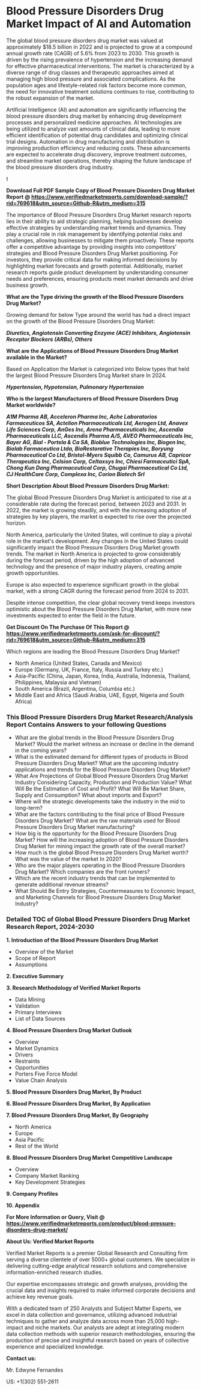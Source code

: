 <meta name="title" content="Global Blood Pressure Disorders Drug Market Impact of AI and Automation"><meta name="description" content="The global blood pressure disorders drug market was valued at approximately $18.5 billion in 2022 and is projected to grow at a compound annual growth rate (CAGR) of 5"><meta name="title" content="Blood Pressure Disorders Drug Market Size, Share, Scope, Trends, Growth, Opportunities, Analysis, Forecast"><h1>Blood Pressure Disorders Drug Market Impact of AI and Automation</h1><p>The global blood pressure disorders drug market was valued at approximately $18.5 billion in 2022 and is projected to grow at a compound annual growth rate (CAGR) of 5.6% from 2023 to 2030. This growth is driven by the rising prevalence of hypertension and the increasing demand for effective pharmaceutical interventions. The market is characterized by a diverse range of drug classes and therapeutic approaches aimed at managing high blood pressure and associated complications. As the population ages and lifestyle-related risk factors become more common, the need for innovative treatment solutions continues to rise, contributing to the robust expansion of the market.</p><p>Artificial Intelligence (AI) and automation are significantly influencing the blood pressure disorders drug market by enhancing drug development processes and personalized medicine approaches. AI technologies are being utilized to analyze vast amounts of clinical data, leading to more efficient identification of potential drug candidates and optimizing clinical trial designs. Automation in drug manufacturing and distribution is improving production efficiency and reducing costs. These advancements are expected to accelerate drug discovery, improve treatment outcomes, and streamline market operations, thereby shaping the future landscape of the blood pressure disorders drug industry.</p>t</p><p id="" class=""><strong>Download Full PDF Sample Copy of Blood Pressure Disorders Drug Market Report @ <a href="https://www.verifiedmarketreports.com/download-sample/?rid=769618&utm_source=Github-R&utm_medium=315" target="_blank">https://www.verifiedmarketreports.com/download-sample/?rid=769618&utm_source=Github-R&utm_medium=315</a></strong></p><p>The importance of&nbsp;Blood Pressure Disorders Drug Market research reports lies in their ability to aid strategic planning, helping businesses develop effective strategies by understanding market trends and dynamics. They play a crucial role in risk management by identifying potential risks and challenges, allowing businesses to mitigate them proactively. These reports offer a competitive advantage by providing insights into competitors' strategies and Blood Pressure Disorders Drug Market positioning. For investors, they provide critical data for making informed decisions by highlighting market forecasts and growth potential. Additionally, market research reports guide product development by understanding consumer needs and preferences, ensuring products meet market demands and drive business growth.</p><p><strong>What are the&nbsp;Type driving the growth of the Blood Pressure Disorders Drug Market?</strong></p><p id="" class="">Growing demand for below Type around the world has had a direct impact on the growth of the Blood Pressure Disorders Drug Market:</p><em><strong>Diuretics, Angiotensin Converting Enzyme (ACE) Inhibitors, Angiotensin Receptor Blockers (ARBs), Others</strong></em></p><strong>What are the&nbsp;Applications&nbsp;of Blood Pressure Disorders Drug Market available in the Market?</strong></p><p id="" class="">Based on Application the Market is categorized into Below types that held the largest Blood Pressure Disorders Drug Market share In 2024.</p><em><strong>Hypertension, Hypotension, Pulmonary Hypertension</strong></em></p><strong>Who is the largest Manufacturers of Blood Pressure Disorders Drug Market worldwide?</strong></p><p><em><strong>A1M Pharma AB, Acceleron Pharma Inc, Ache Laboratorios Farmaceuticos SA, Actelion Pharmaceuticals Ltd, Aerogen Ltd, Anavex Life Sciences Corp, AnGes Inc, Arena Pharmaceuticals Inc, Ascendia Pharmaceuticals LLC, Ascendis Pharma A/S, AVEO Pharmaceuticals Inc, Bayer AG, Bial - Portela & Ca SA, Bioblue Technologies Inc, Biogen Inc, Biolab Farmaceutica Ltda, BioRestorative Therapies Inc, Boryung Pharmaceutical Co Ltd, Bristol-Myers Squibb Co, Camurus AB, Capricor Therapeutics Inc, Celsion Corp, Celtaxsys Inc, Chiesi Farmaceutici SpA, Chong Kun Dang Pharmaceutical Corp, Chugai Pharmaceutical Co Ltd, CJ HealthCare Corp, Complexa Inc, Corion Biotech Srl</strong></em></p><p id="" class=""><strong>Short Description About Blood Pressure Disorders Drug Market:</strong></p><p>The global Blood Pressure Disorders Drug Market is anticipated to rise at a considerable rate during the forecast period, between 2023 and 2031. In 2022, the market is growing steadily, and with the increasing adoption of strategies by key players, the market is expected to rise over the projected horizon.</p><p>North America, particularly the United States, will continue to play a pivotal role in the market's development. Any changes in the United States could significantly impact the Blood Pressure Disorders Drug Market growth trends. The market in North America is projected to grow considerably during the forecast period, driven by the high adoption of advanced technology and the presence of major industry players, creating ample growth opportunities.</p><p>Europe is also expected to experience significant growth in the global market, with a strong CAGR during the forecast period from 2024 to 2031.</p><p>Despite intense competition, the clear global recovery trend keeps investors optimistic about the Blood Pressure Disorders Drug Market, with more new investments expected to enter the field in the future.</p><p id="" class=""><strong>Get Discount On The Purchase Of This Report @ <a href="https://www.verifiedmarketreports.com/ask-for-discount/?rid=769618&utm_source=Github-R&utm_medium=315" target="_blank">https://www.verifiedmarketreports.com/ask-for-discount/?rid=769618&utm_source=Github-R&utm_medium=315</a></strong></p>Which regions are leading the Blood Pressure Disorders Drug Market?</p><ul><li>North America (United States, Canada and Mexico)</li><li>Europe (Germany, UK, France, Italy, Russia and Turkey etc.)</li><li>Asia-Pacific (China, Japan, Korea, India, Australia, Indonesia, Thailand, Philippines, Malaysia and Vietnam)</li><li>South America (Brazil, Argentina, Columbia etc.)</li><li>Middle East and Africa (Saudi Arabia, UAE, Egypt, Nigeria and South Africa)</li></ul><h3 id="" class="">This Blood Pressure Disorders Drug Market Research/Analysis Report Contains Answers to your following Questions</h3><ul><li>What are the global trends in the Blood Pressure Disorders Drug Market? Would the market witness an increase or decline in the demand in the coming years?</li><li>What is the estimated demand for different types of products in Blood Pressure Disorders Drug Market? What are the upcoming industry applications and trends for the Blood Pressure Disorders Drug Market?</li><li>What Are Projections of Global Blood Pressure Disorders Drug Market Industry Considering Capacity, Production and Production Value? What Will Be the Estimation of Cost and Profit? What Will Be Market Share, Supply and Consumption? What about imports and Export?</li><li>Where will the strategic developments take the industry in the mid to long-term?</li><li>What are the factors contributing to the final price of Blood Pressure Disorders Drug Market? What are the raw materials used for Blood Pressure Disorders Drug Market manufacturing?</li><li>How big is the opportunity for the Blood Pressure Disorders Drug Market? How will the increasing adoption of Blood Pressure Disorders Drug Market for mining impact the growth rate of the overall market?</li><li>How much is the global Blood Pressure Disorders Drug Market worth? What was the value of the market In 2020?</li><li>Who are the major players operating in the Blood Pressure Disorders Drug Market? Which companies are the front runners?</li><li>Which are the recent industry trends that can be implemented to generate additional revenue streams?</li><li>What Should Be Entry Strategies, Countermeasures to Economic Impact, and Marketing Channels for Blood Pressure Disorders Drug Market Industry?</li></ul><h3 id="" class="">Detailed TOC of Global Blood Pressure Disorders Drug Market Research Report, 2024-2030</h3><p id="" class=""><strong>1. Introduction of the Blood Pressure Disorders Drug Market</strong></p><ul><li>Overview of the Market</li><li>Scope of Report</li><li>Assumptions</li></ul><p id="" class=""><strong>2. Executive Summary</strong></p><p id="" class=""><strong>3. Research Methodology of Verified Market Reports</strong></p><ul><li>Data Mining</li><li>Validation</li><li>Primary Interviews</li><li>List of Data Sources</li></ul><p id="" class=""><strong>4. Blood Pressure Disorders Drug Market Outlook</strong></p><ul><li>Overview</li><li>Market Dynamics</li><li>Drivers</li><li>Restraints</li><li>Opportunities</li><li>Porters Five Force Model</li><li>Value Chain Analysis</li></ul><p id="" class=""><strong>5. Blood Pressure Disorders Drug Market, By Product</strong></p><p id="" class=""><strong>6. Blood Pressure Disorders Drug Market, By Application</strong></p><p id="" class=""><strong>7. Blood Pressure Disorders Drug Market, By Geography</strong></p><ul><li>North America</li><li>Europe</li><li>Asia Pacific</li><li>Rest of the World</li></ul><p id="" class=""><strong>8. Blood Pressure Disorders Drug Market Competitive Landscape</strong></p><ul><li>Overview</li><li>Company Market Ranking</li><li>Key Development Strategies</li></ul><p id="" class=""><strong>9. Company Profiles</strong></p><p id="" class=""><strong>10. Appendix</strong></p><p id="" class=""><strong>For More Information or Query, Visit @ <a href="https://www.verifiedmarketreports.com/product/blood-pressure-disorders-drug-market/" target="_blank">https://www.verifiedmarketreports.com/product/blood-pressure-disorders-drug-market/</a></strong></p><p id="" class=""><strong>About Us: Verified Market Reports</strong></p><p id="" class="">Verified Market Reports is a premier Global Research and Consulting firm serving a diverse clientele of over 5000+ global customers. We specialize in delivering cutting-edge analytical research solutions and comprehensive information-enriched research studies.</p><p id="" class="">Our expertise encompasses strategic and growth analyses, providing the crucial data and insights required to make informed corporate decisions and achieve key revenue goals.</p><p id="" class="">With a dedicated team of 250 Analysts and Subject Matter Experts, we excel in data collection and governance, utilizing advanced industrial techniques to gather and analyze data across more than 25,000 high-impact and niche markets. Our analysts are adept at integrating modern data collection methods with superior research methodologies, ensuring the production of precise and insightful research based on years of collective experience and specialized knowledge.</p><p id="" class=""><strong>Contact us:</strong></p><p id="" class="">Mr. Edwyne Fernandes</p><p id="" class="">US: +1(302) 551-2611</p>